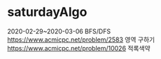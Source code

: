 # saturdayAlgo
2020-02-29~2020-03-06
BFS/DFS
https://www.acmicpc.net/problem/2583
영역 구하기
https://www.acmicpc.net/problem/10026
적록색약
